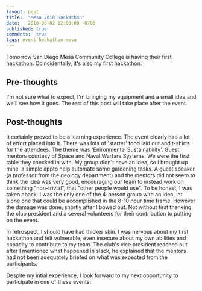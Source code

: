 ```yaml
---
layout: post
title:  "Mesa 2018 Hackathon"
date:   2018-06-02 12:00:00 -0700
published: true
comments:  true
tags: event hackathon mesa
---
```


Tomorrow San Diego Mesa Community College is having their first [hackathon][mesa-csc]. Coincidentally, it's also my first hackathon.

## Pre-thoughts
I'm not sure what to expect, I'm bringing my equipment and a small idea and we'll see how it goes.
The rest of this post will take place after the event.

## Post-thoughts
It certainly proved to be a learning experience. 
The event clearly had a lot of effort placed into it. There was lots of 'starter' food laid out and t-shirts for the attendees.
The theme was 'Enironmental Sustainability'. Guest mentors courtesy of Space and Naval Warfare Systems.
We were the first table they checked in with. My group didn't have an idea, so I brought up mine, a simple appto help automate some gardening tasks.
A guest speaker (a professor from the geology department) and the mentors did not seem to think the idea was very good, encouraging our team to instead work on something "non-trivial", that "other people would use". 
To be honest, I was taken aback. I was the only one of the 4-person group with an idea, let alone one that could be accomplished in the 8-10 hour time frame. 
However the damage was done, shortly after I bowed out. Not without first thanking the club president and a several volunteers for their contribution to putting on the event.

In retrospect, I should have had thicker skin. I was nervous about my first hackathon and felt vulnerable, even insecure about my own abilities and capacity to contribute to my team.
The club's vice president reached out after I mentioned what happened in slack, he explained that the mentors had not been adequately briefed on what was expected from the participants. 

Despite my intial experience, I look forward to my next opportunity to participate in one of these events.

[mesa-csc]: http://cscmesa.com/mesahacks/
